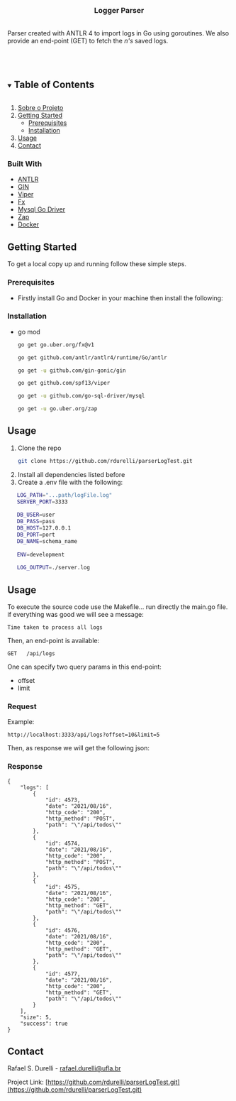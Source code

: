 



<!-- PROJECT LOGO -->
<br />
<p align="center">

<h3 align="center">Logger Parser</h3>

  <br align="center">
    Parser created with ANTLR 4 to import logs in Go using goroutines. 
    We also provide an end-point (GET) to fetch the <i>n's</i> saved logs. 
    <br />
    <br />
    <br />
  </p>
</p>



<!-- TABLE OF CONTENTS -->
<details open="open">
  <summary><h2 style="display: inline-block">Table of Contents</h2></summary>
  <ol>
    <li>
      <a href="#about-the-project">Sobre o Projeto</a>
    </li>
    <li>
      <a href="#getting-started">Getting Started</a>
      <ul>
        <li><a href="#prerequisites">Prerequisites</a></li>
        <li><a href="#installation">Installation</a></li>
      </ul>
    </li>
    <li><a href="#usage">Usage</a></li>
    <li><a href="#contact">Contact</a></li>
  </ol>
</details>



<!-- ABOUT THE PROJECT -->
<!-- ## Sobre o Projeto

Uma das melhores formas de se aprender alguma coisa é fazendo.

Dessa forma, eu resolvi realizar um desafio que de acordo com esse canal (maiores descrições sobre o problema pode ser encontrada em: https://www.youtube.com/watch?v=u3GAYK8hvTI) é um desafio para uma vaga Senior em Golang.

O desafio é o seguinte:
Criar um micro service em Golang que leia um arquivo de log e realize um PARSER de cada linha. E caso essa linha seja do método GET ou POST, deve-se armazenar esse log em uma tabela do MYSQL. Além disso,  a API deverá retornar as X entradas de log salvas filtrando pelo método GET ou POST.

Para criar o PARSER eu utilizei o ANTLR — onde foi possível criar uma gramática para reconhecer as linhas do arquivo de log.. filtrando os métodos GET e/ou POST.

Para maximizar e fazer o processo rápido, foi utilizado goroutines no código. Assim, é possível ler um arquivo de log extremamente grande em pouco tempo.

Boas práticas de programação foram também utilizadas - injeção de dependência (FX), .env variables (Viper), logger (Zap) e como Web Service escolhe-se utilizar o Gin

O código-fonte desse projeto pode ser visualizado em: https://github.com/rdurelli/parserLogTest

 -->

### Built With

* [ANTLR](https://www.antlr.org/)
* [GIN](https://github.com/gin-gonic/gin)
* [Viper](https://github.com/spf13/viper) 
* [Fx](https://github.com/uber-go/fx)
* [Mysql Go Driver](https://github.com/go-sql-driver/mysql)
* [Zap](https://github.com/uber-go/zap)
* [Docker](https://hub.docker.com/)



<!-- GETTING STARTED -->
## Getting Started

To get a local copy up and running follow these simple steps. 

### Prerequisites

* Firstly install Go and Docker in your machine then install the following:

### Installation

* go mod
  ```sh
  go get go.uber.org/fx@v1
  ```
  ```sh
  go get github.com/antlr/antlr4/runtime/Go/antlr
  ```
  ```sh
  go get -u github.com/gin-gonic/gin
  ```

  ```sh
  go get github.com/spf13/viper
  ```

  ```sh
  go get -u github.com/go-sql-driver/mysql
  ```

  ```sh
  go get -u go.uber.org/zap
  ```
  

## Usage

1. Clone the repo
   ```sh
   git clone https://github.com/rdurelli/parserLogTest.git
   ```
2. Install all dependencies listed before
3. Create a .env file with the following:
```sh
   LOG_PATH="...path/logFile.log"
   SERVER_PORT=3333
   
   DB_USER=user
   DB_PASS=pass
   DB_HOST=127.0.0.1
   DB_PORT=port
   DB_NAME=schema_name
   
   ENV=development
   
   LOG_OUTPUT=./server.log
   ```


<!-- USAGE EXAMPLES -->
## Usage

To execute the source code use the Makefile... run directly the main.go file.
if everything was good we will see a message: 
```
Time taken to process all logs
```

Then, an end-point is available: 
```
GET   /api/logs 
```

One can specify two query params in this end-point: 
* offset
* limit

### Request

Example:
```
http://localhost:3333/api/logs?offset=10&limit=5
```
Then, as response we will get the following json:

### Response

```
{
    "logs": [
        {
            "id": 4573,
            "date": "2021/08/16",
            "http_code": "200",
            "http_method": "POST",
            "path": "\"/api/todos\""
        },
        {
            "id": 4574,
            "date": "2021/08/16",
            "http_code": "200",
            "http_method": "POST",
            "path": "\"/api/todos\""
        },
        {
            "id": 4575,
            "date": "2021/08/16",
            "http_code": "200",
            "http_method": "GET",
            "path": "\"/api/todos\""
        },
        {
            "id": 4576,
            "date": "2021/08/16",
            "http_code": "200",
            "http_method": "GET",
            "path": "\"/api/todos\""
        },
        {
            "id": 4577,
            "date": "2021/08/16",
            "http_code": "200",
            "http_method": "GET",
            "path": "\"/api/todos\""
        }
    ],
    "size": 5,
    "success": true
}
```


<!-- CONTACT -->
## Contact

Rafael S. Durelli - rafael.durelli@ufla.br

Project Link: [https://github.com/rdurelli/parserLogTest.git](https://github.com/rdurelli/parserLogTest.git)
